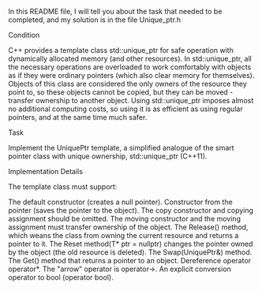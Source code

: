 In this README file, I will tell you about the task that needed to be completed, and my solution is in the file Unique_ptr.h

Condition

C++ provides a template class std::unique_ptr for safe operation with dynamically allocated memory (and other resources). In std::unique_ptr, all the necessary operations are overloaded to work comfortably with objects as if they were ordinary pointers (which also clear memory for themselves). Objects of this class are considered the only owners of the resource they point to, so these objects cannot be copied, but they can be moved - transfer ownership to another object. Using std::unique_ptr imposes almost no additional computing costs, so using it is as efficient as using regular pointers, and at the same time much safer.

Task

Implement the UniquePtr template, a simplified analogue of the smart pointer class with unique ownership, std::unique_ptr (C++11).

Implementation Details

The template class must support:

The default constructor (creates a null pointer).
Constructor from the pointer (saves the pointer to the object).
The copy constructor and copying assignment should be omitted.
The moving constructor and the moving assignment must transfer ownership of the object.
The Release() method, which weans the class from owning the current resource and returns a pointer to it.
The Reset method(T* ptr = nullptr) changes the pointer owned by the object (the old resource is deleted).
The Swap(UniquePtr&) method.
The Get() method that returns a pointer to an object.
Dereference operator operator*.
The "arrow" operator is operator->.
An explicit conversion operator to bool (operator bool).
